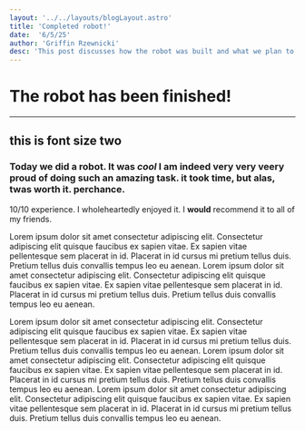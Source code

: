 ```yaml
---
layout: '../../layouts/blogLayout.astro'
title: 'Completed robot!'
date:  '6/5/25'
author: 'Griffin Rzewnicki'
desc: 'This post discusses how the robot was built and what we plan to do moving forward. Furthermore, this post attemps to dive into the intricacies concerning the difference between java and kotlin, and the reasons for using each of them.'
---
```


# The robot has been finished!

---

## this is font size two


### Today we did a robot. It was *cool* I am indeed very very veery proud of doing such an amazing task. it took time, but alas, twas worth it. perchance.

10/10 experience. I wholeheartedly enjoyed it. I **would** recommend it to all of my friends.

Lorem ipsum dolor sit amet consectetur adipiscing elit. Consectetur adipiscing elit quisque faucibus ex sapien vitae. Ex sapien vitae pellentesque sem placerat in id. Placerat in id cursus mi pretium tellus duis. Pretium tellus duis convallis tempus leo eu aenean.
Lorem ipsum dolor sit amet consectetur adipiscing elit. Consectetur adipiscing elit quisque faucibus ex sapien vitae. Ex sapien vitae pellentesque sem placerat in id. Placerat in id cursus mi pretium tellus duis. Pretium tellus duis convallis tempus leo eu aenean.

Lorem ipsum dolor sit amet consectetur adipiscing elit. Consectetur adipiscing elit quisque faucibus ex sapien vitae. Ex sapien vitae pellentesque sem placerat in id. Placerat in id cursus mi pretium tellus duis. Pretium tellus duis convallis tempus leo eu aenean.
Lorem ipsum dolor sit amet consectetur adipiscing elit. Consectetur adipiscing elit quisque faucibus ex sapien vitae. Ex sapien vitae pellentesque sem placerat in id. Placerat in id cursus mi pretium tellus duis. Pretium tellus duis convallis tempus leo eu aenean.
Lorem ipsum dolor sit amet consectetur adipiscing elit. Consectetur adipiscing elit quisque faucibus ex sapien vitae. Ex sapien vitae pellentesque sem placerat in id. Placerat in id cursus mi pretium tellus duis. Pretium tellus duis convallis tempus leo eu aenean.
